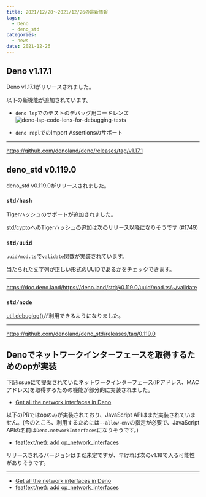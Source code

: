 ```yaml
---
title: 2021/12/20〜2021/12/26の最新情報
tags:
  - Deno
  - deno_std
categories:
  - news
date: 2021-12-26
---
```


## Deno v1.17.1

Deno v1.17.1がリリースされました。

以下の新機能が追加されています。

- `deno lsp`でのテストのデバッグ用コードレンズ
  ![deno-lsp-code-lens-for-debugging-tests](https://user-images.githubusercontent.com/35212662/147405116-6a89c9cd-77f8-48bf-9d1d-627932295d6e.png)

- `deno repl`でのImport Assertionsのサポート

---

https://github.com/denoland/deno/releases/tag/v1.17.1

## deno_std v0.119.0

deno_std v0.119.0がリリースされました。

### `std/hash`

Tigerハッシュのサポートが追加されました。

[std/cypto](https://deno.land/std@0.119.0/crypto)へのTigerハッシュの追加は次のリリース以降になりそうです ([#1749](https://github.com/denoland/deno_std/pull/1749))

### `std/uuid`

`uuid/mod.ts`で`validate`関数が実装されています。

当たられた文字列が正しい形式のUUIDであるかをチェックできます。

---

https://doc.deno.land/https://deno.land/std@0.119.0/uuid/mod.ts/~/validate

### `std/node`

[util.debuglog()](https://nodejs.org/api/util.html#utildebuglogsection-callback)が利用できるようになりました。

---

https://github.com/denoland/deno_std/releases/tag/0.119.0

## Denoでネットワークインターフェースを取得するためのopが実装

下記issueにて提案されていたネットワークインターフェース(IPアドレス、MACアドレス)を取得するための機能が部分的に実装されました。

- [Get all the network interfaces in Deno](https://github.com/denoland/deno/issues/8137)

以下のPRではopのみが実装されており、JavaScript APIはまだ実装されていません。(今のところ、利用するためには`--allow-env`の指定が必要で、JavaScript APIの名前は`Deno.networkInterfaces`になりそうです。)

- [feat(ext/net): add op_network_interfaces](https://github.com/denoland/deno/pull/12964)

リリースされるバージョンはまだ未定ですが、早ければ次のv1.18で入る可能性がありそうです。

---

- [Get all the network interfaces in Deno](https://github.com/denoland/deno/issues/8137)
- [feat(ext/net): add op_network_interfaces](https://github.com/denoland/deno/pull/12964)

